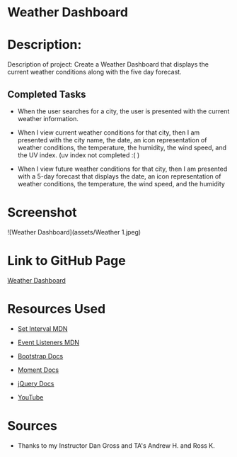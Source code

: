 # Weather Dashboard

# Description:

Description of project: Create a Weather Dashboard that displays the current weather conditions along with the five day forecast.

## Completed Tasks

* When the user searches for a city, the user is presented with the current weather information.

* When I view current weather conditions for that city, then  I am presented with the city name, the date, an icon representation of weather conditions, the temperature, the humidity, the wind speed, and the UV index. (uv index not completed :(  )


* When I view future weather conditions for that city,
then I am presented with a 5-day forecast that displays the date, an icon representation of weather conditions, the temperature, the wind speed, and the humidity

# Screenshot

![Weather Dashboard](assets/Weather 1.jpeg)

# Link to GitHub Page

[Weather Dashboard](https://github.com/matthewvandevort/Weather-Dashboard)

# Resources Used

* [Set Interval MDN](https://developer.mozilla.org/en-US/docs/Web/API/WindowOrWorkerGlobalScope/setInterval)

* [Event Listeners MDN](https://developer.mozilla.org/en-US/docs/web/api/eventlistener)

* [Bootstrap Docs](https://getbootstrap.com/docs/4.1/getting-started/introduction/)

* [Moment Docs](https://momentjs.com/docs/)

* [jQuery Docs](https://api.jquery.com/)

* [YouTube](https://www.youtube.com/)

# Sources

* Thanks to my Instructor Dan Gross and TA's Andrew H. and Ross K.